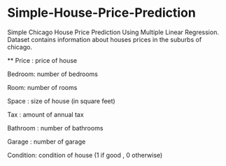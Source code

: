 # Simple-House-Price-Prediction
Simple Chicago House Price Prediction Using Multiple Linear Regression.
Dataset contains information about houses prices in the suburbs of chicago.

** Price : price of house

Bedroom: number of bedrooms

Room: number of rooms

Space : size of house (in square feet)

Tax : amount of annual tax

Bathroom : number of bathrooms

Garage : number of garage

Condition: condition of house (1 if good , 0 otherwise)
